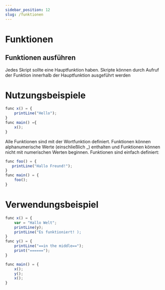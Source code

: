 ```yaml
---
sidebar_position: 12
slug: /funktionen
---
```


# Funktionen

## Funktionen ausführen
Jedes Skript sollte eine Hauptfunktion haben. Skripte können durch Aufruf der Funktion innerhalb der Hauptfunktion ausgeführt werden

# Nutzungsbeispiele

```jsx
func x() = { 
    printLine("Hello"); 
}
func main() ={
    x();
}
```

Alle Funktionen sind mit der Wortfunktion definiert. Funktionen können alphanumerische Werte (einschließlich _) enthalten und Funktionen können nicht mit numerischen Werten beginnen. Funktionen sind einfach definiert:

```jsx
func foo() = {
   printLine("Hallo Freund!");
}
func main() = {
    foo();
}
```

# Verwendungsbeispiel

```jsx
func x() = {
    var = "Hallo Welt";
    printLine(y);
    printLine("Es funktioniert! );
}
func y() = {
    printLine("==in the middle==");
    print("======");
}

func main() = {
    x();
    y();
    x();
}
```